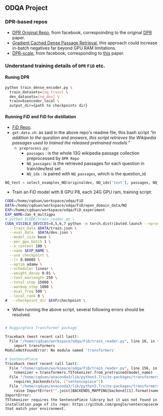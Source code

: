 
## ODQA Project

### DPR-based repos

- [DPR Original Repo](https://github.com/facebookresearch/DPR), from facebook, correspoinding to the original [DPR](https://arxiv.org/abs/2004.04906) paper.
- [Gradient Cached Dense Passage Retrieval](https://github.com/luyug/GC-DPR), this approach could increase in-batch negatives far beyond GPU RAM limitations.
- [DPR-scale](https://github.com/facebookresearch/dpr-scale), from facebook, corresponding to [this](https://arxiv.org/abs/2107.13602) paper.



### Understand training details of `DPR` `FiD` etc.

#### Runing DPR

```bash
python train_dense_encoder.py \
  train_datasets=[nq_train] \
  dev_datasets=[nq_dev] \
  train=biencoder_local \
  output_dir={path to checkpoints dir}
```

#### Running FiD and FiD for distillation

- [FiD Repo](https://github.com/facebookresearch/FiD).
- `get-data.sh`: as said in the above repo's readme file, this bash script *"In addition to the question and answers, this script retrieves the Wikipedia passages used to trained the released pretrained models."*
  - `preprocess.py`:
    -  `passages`   : is the whole 13G wikipedia passage collection preprocessed by `DPR Repo`
    -  `NQ_passages`: is the retrieved passages for each question in train/dev/test set
    -  `NQ_idx`     : is paired with `NQ_passages`, which is the question_id

```python
NQ_test = select_examples_NQ(originaldev, NQ_idx['test'], passages, NQ_passages['test'])
```
- Train an FiD model with 8 GPU P8, each 24G GPU ram, training script:
```bash
CODE=/home/cqduan/workspace/odqa/FiD
DATA=/home/cqduan/workspace/odqa/FiD/open_domain_data/NQ
EXP=/home/cqduan/workspace/odqa/FiD_experiment
EXP_NAME=Jan_4_multigpu
# python $CODE/train_reader.py \
CUDA_VISIBLE_DEVICES=4,5,6,7 python -m torch.distributed.launch --nproc_per_node=$NGPU $CODE/train_reader.py \
  --train_data $DATA/train.json \
  --eval_data  $DATA/dev.json \
  --model_size base \
  --per_gpu_batch 1 \
  --n_context 100 \
  --name $EXP_NAME \
  --use_checkpoint \
  --lr 0.00005 \
  --optim adamw \
  --scheduler linear \
  --weight_decay 0.01 \
  --text_maxlength 250 \
  --total_step 15000 \
  --warmup_step 1000 \
  --eval_freq 500 \
  --local_rank 0 \
#  --checkpoint_dir $EXP/checkpoint \
```

- When running the above script, several following errors should be resolved.
```bash

# HuggingFace Transformer package

Traceback (most recent call last):
  File "/home/cqduan/workspace/odqa/FiD/train_reader.py", line 10, in <module>
    import transformers
ModuleNotFoundError: No module named 'transformers'

# SentencePiece
Traceback (most recent call last):
  File "/home/cqduan/workspace/odqa/FiD/train_reader.py", line 156, in <module>
    tokenizer = transformers.T5Tokenizer.from_pretrained(model_name)
  File "/home/cqduan/anaconda3/lib/python3.7/site-packages/transformers/utils/dummy_sentencepiece_objects.py", line 173, in from_pretrained
    requires_backends(cls, ["sentencepiece"])
  File "/home/cqduan/anaconda3/lib/python3.7/site-packages/transformers/file_utils.py", line 822, in requires_backends
    raise ImportError("".join([BACKENDS_MAPPING[backend][1].format(name) for backend in backends]))
ImportError:
T5Tokenizer requires the SentencePiece library but it was not found in your environment. Checkout the instructions on the
installation page of its repo: https://github.com/google/sentencepiece#installation and follow the ones
that match your environment.

```
